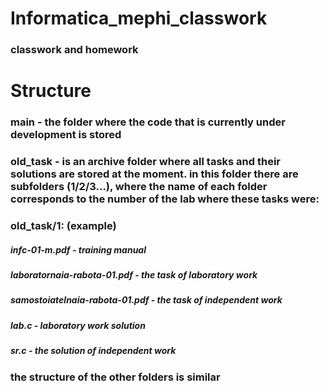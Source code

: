 # Informatica_mephi_classwork
### classwork and homework

# Structure
### main - the folder where the code that is currently under development is stored
### old_task - is an archive folder where all tasks and their solutions are stored at the moment. in this folder there are subfolders (1/2/3...), where the name of each folder corresponds to the number of the lab where these tasks were:
### old_task/1: (example)
##### infc-01-m.pdf - training manual
##### laboratornaia-rabota-01.pdf - the task of laboratory work
##### samostoiatelnaia-rabota-01.pdf - the task of independent work
##### lab.c - laboratory work solution
##### sr.c - the solution of independent work
### the structure of the other folders is similar